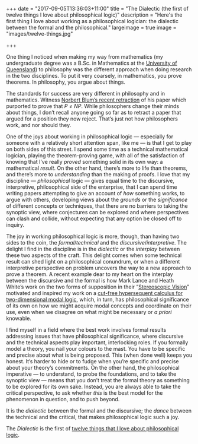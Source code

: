 +++
date = "2017-09-05T13:36:03+11:00"
title = "The Dialectic (the first of twelve things I love about philosophical logic)"
description = "Here's the first thing I love about working as a philosophical logician: the dialectic between the formal and the philosophical."
largeimage = true
image = "images/twelve-things.jpg"

+++

One thing I noticed when making my way from mathematics (my undergraduate degree was a B.Sc. in Mathematics at the [University of Queensland](http://www.smp.uq.edu.au/mathematics)) to philosophy was the different approach when doing research in the two disciplines. To put it very coarsely, in mathematics, you prove theorems. In philosophy, you argue about things. 

The standards for success are very different in philosophy and in mathematics.  Witness [Norbert Blum&rsquo;s recent retraction](https://arxiv.org/abs/1708.03486) of his paper which purported to prove that *P* &ne; *NP*. While philosophers change their minds about things, I don&rsquo;t recall anyone going so far as to retract a paper that argued for a position they now reject. That&rsquo;s just not how philosophers work, and nor should they.  

One of the joys about working in philosophical logic &mdash; especially for someone with a relatively short attention span, like me &mdash; is that I get to play on both sides of this street. I spend some time as a technical mathematical logician, playing the theorem-proving game, with all of the satisfaction of knowing that I&rsquo;ve really _proved_ something solid in its own way: a mathematical _result_. On the other hand, there&rsquo;s more to life than theorems, and there&rsquo;s more to _understanding_ than the making of proofs. I love that my discipline &mdash; *philosophical* logic &mdash; gives equal time to the discursive, interpretive, philosophical side of the enterprise, that I can spend time writing papers attempting to give an account of _how_ something works, to argue with others, developing views about the _grounds_ or the _significance_ of different concepts or techniques, that there are no barriers to taking the synoptic view, where conjectures can be explored and where perspectives can clash and collide, without expecting that any option be closed off to inquiry.

The joy in working philosophical logic is more, though, than having two sides to the coin, the _formal_/_technical_ and the _discursive_/_interpretive_. The delight I find in the discipline is in the _dialectic_ or the _interplay_ between these two aspects of the craft. This delight comes when some technical result can shed light on a philosophical conundrum, or when a different interpretive perspective on problem uncovers the way to a new approach to prove a theorem. A recent example dear to my heart on the interplay between the discursive and the formal is how Mark Lance and Heath White&rsquo;s work on the two forms of supposition in their &ldquo;[Stereoscopic Vision](https://www.philosophersimprint.org/007004/)&rdquo; motivated and inspired my work on a [cut-free hypersequent calculus for two-dimensional modal logic](http://consequently.org/writing/cfss2dml/), which, in turn, has philosophical significance of its own on how we might acquire modal concepts and coordinate on their use, even when we disagree on what might be necessary or _a priori_ knowable. 

I find myself in a field where the best work involves formal results addressing issues that have philosophical significance, where discursive and the technical aspects play important, interlocking roles. If you formally model a theory, you nail your colours to the mast. You have to be specific and precise about what is being proposed. This (when done well) keeps you honest. It&rsquo;s harder to hide or to fudge when you&rsquo;re specific and precise about your theory&rsquo;s commitments. On the other hand, the philosophical imperative &mdash; to understand, to probe the foundations, and to take the synoptic view &mdash; means that you don&rsquo;t treat the formal theory as something to be explored for its own sake. Instead, you are always able to take the critical perspective, to ask whether _this_ is the best model for the phenomenon in question, and to push beyond.

It is the _dialectic_ between the formal and the discursive; the _dance_ between the technical and the critical, that makes philosophical logic such a joy.

The _Dialectic_ is the first of [twelve things that I love about philosophical logic](http://consequently.org/news/2017/twelve-things-i-love/). 